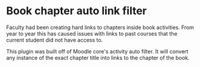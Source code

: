 # Book chapter auto link filter

Faculty had been creating hard links to chapters inside book activities.  From year to year this has caused issues with links to past courses that the current student did not have access to.

This plugin was built off of Moodle core's activity auto filter.  It will convert any instance of the exact chapter title into links to the chapter of the book.
